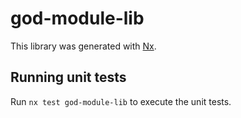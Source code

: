 # god-module-lib

This library was generated with [Nx](https://nx.dev).

## Running unit tests

Run `nx test god-module-lib` to execute the unit tests.
